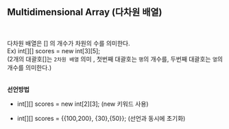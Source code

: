 ## **Multidimensional Array (다차원 배열)**

<br>

다차원 배열은 [] 의 개수가 차원의 수를 의미한다.<br>
Ex) int[][] scores = new int[3][5]; <br>
(2개의 대괄호[]는 `2차원 배열` 의미 , 첫번째 대괄호는 `행`의 개수를, 두번째 대괄호는 `열`의 개수를 의미한다.)<br><br>

**선언방법**
- int[][] scores = new int[2][3]; (new 키워드 사용)<br>

- int[][] scores = {{100,200}, {30},{50}}; (선언과 동시에 초기화)

